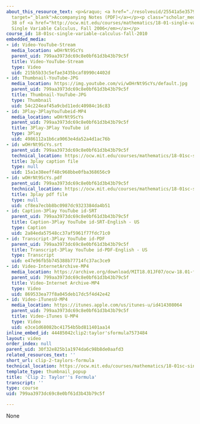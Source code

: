 ```yaml
---
about_this_resource_text: <p>&raquo; <a href="./resolveuid/25541a5e3579d1d5c52ad8ccd6b152ec"
  target="_blank">Accompanying Notes (PDF)</a></p><p class="scholar_medsm">From Lecture
  38 of <a href="http://ocw.mit.edu/courses/mathematics/18-01-single-variable-calculus-fall-2006/video-lectures/"><em>18.01
  Single Variable Calculus, Fall 2006</em></a></p>
course_id: 18-01sc-single-variable-calculus-fall-2010
embedded_media:
- id: Video-YouTube-Stream
  media_location: wOHrNt9ScYs
  parent_uid: 799aa3973dc69c8e0bf61d3b43b79c5f
  title: Video-YouTube-Stream
  type: Video
  uid: 215b5b33c5efae3435bcaf8990c4402d
- id: Thumbnail-YouTube-JPG
  media_location: https://img.youtube.com/vi/wOHrNt9ScYs/default.jpg
  parent_uid: 799aa3973dc69c8e0bf61d3b43b79c5f
  title: Thumbnail-YouTube-JPG
  type: Thumbnail
  uid: 54c224eaf45a9cbd11edc40984c16c83
- id: 3Play-3PlayYouTubeid-MP4
  media_location: wOHrNt9ScYs
  parent_uid: 799aa3973dc69c8e0bf61d3b43b79c5f
  title: 3Play-3Play YouTube id
  type: 3Play
  uid: 4986112a1b6ca9063e4da52a4d1ac76b
- id: wOHrNt9ScYs.srt
  parent_uid: 799aa3973dc69c8e0bf61d3b43b79c5f
  technical_location: https://ocw.mit.edu/courses/mathematics/18-01sc-single-variable-calculus-fall-2010/unit-5-exploring-the-infinite/part-b-taylor-series/session-98-taylors-series/clip-2-taylors-formula/wOHrNt9ScYs.srt
  title: 3play caption file
  type: null
  uid: 15a1e38eeff48c968bbe0fba368656c9
- id: wOHrNt9ScYs.pdf
  parent_uid: 799aa3973dc69c8e0bf61d3b43b79c5f
  technical_location: https://ocw.mit.edu/courses/mathematics/18-01sc-single-variable-calculus-fall-2010/unit-5-exploring-the-infinite/part-b-taylor-series/session-98-taylors-series/clip-2-taylors-formula/wOHrNt9ScYs.pdf
  title: 3play pdf file
  type: null
  uid: cf8ea7ecbb8bc0987dc9323384da4b51
- id: Caption-3Play YouTube id-SRT
  parent_uid: 799aa3973dc69c8e0bf61d3b43b79c5f
  title: Caption-3Play YouTube id-SRT-English - US
  type: Caption
  uid: 2a84eda57548cc37af5961f77fdc71c0
- id: Transcript-3Play YouTube id-PDF
  parent_uid: 799aa3973dc69c8e0bf61d3b43b79c5f
  title: Transcript-3Play YouTube id-PDF-English - US
  type: Transcript
  uid: e47e96fb5b745388b77714fc37ac3ce9
- id: Video-InternetArchive-MP4
  media_location: https://archive.org/download/MIT18.01JF07/ocw-18.01-f07-lec38_300k.mp4
  parent_uid: 799aa3973dc69c8e0bf61d3b43b79c5f
  title: Video-Internet Archive-MP4
  type: Video
  uid: 869533ea77f8a045deb17dc5f4d42e42
- id: Video-iTunesU-MP4
  media_location: https://itunes.apple.com/us/itunes-u/id414308064
  parent_uid: 799aa3973dc69c8e0bf61d3b43b79c5f
  title: Video-iTunes U-MP4
  type: Video
  uid: e3ce1d68082bc41754b5bd811401aa14
inline_embed_id: 44485042clip2:taylor'sformula7573484
layout: video
order_index: null
parent_uid: 30f32e825b1a1974da6c98b8de0aafd3
related_resources_text: ''
short_url: clip-2-taylors-formula
technical_location: https://ocw.mit.edu/courses/mathematics/18-01sc-single-variable-calculus-fall-2010/unit-5-exploring-the-infinite/part-b-taylor-series/session-98-taylors-series/clip-2-taylors-formula
template_type: thumbnail_popup
title: 'Clip 2: Taylor''s Formula'
transcript: ''
type: course
uid: 799aa3973dc69c8e0bf61d3b43b79c5f

---
```

None